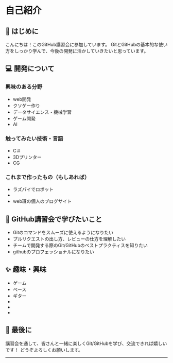 # 自己紹介

## 👋 はじめに

こんにちは！このGitHub講習会に参加しています。
GitとGitHubの基本的な使い方をしっかり学んで、今後の開発に活かしていきたいと思っています。

## 💻 開発について

### 興味のある分野
* web開発
* クソゲー作り
* データサイエンス・機械学習
* ゲーム開発
* AI

### 触ってみたい技術・言語
* C＃
* 3Dプリンター
* CG

### これまで作ったもの（もしあれば）
* ラズパイでロボット
* 
* web班の個人のブログサイト

## 🚀 GitHub講習会で学びたいこと

* Gitのコマンドをスムーズに使えるようになりたい
* プルリクエストの出し方、レビューの仕方を理解したい
* チームで開発する際のGit/GitHubのベストプラクティスを知りたい
* githubのプロフェッショナルになりたい

## ✨ 趣味・興味

* ゲーム
* ベース
* ギター
* 
* 
* 

## 🤝 最後に

講習会を通して、皆さんと一緒に楽しくGit/GitHubを学び、交流できれば嬉しいです！
どうぞよろしくお願いします。

---